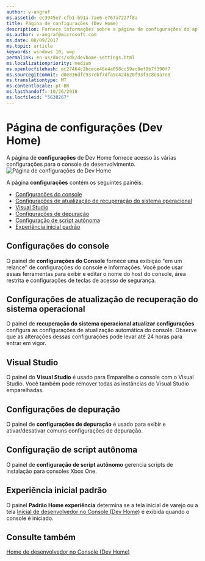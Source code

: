 ```yaml
---
author: v-angraf
ms.assetid: ec3945e7-cfb1-b91a-7ae6-e767a7227f8a
title: Página de configurações (Dev Home)
description: Fornece informações sobre a página de configurações do aplicativo Dev Home para o Xbox One.
ms.author: v-angraf@microsoft.com
ms.date: 08/09/2017
ms.topic: article
keywords: windows 10, uwp
permalink: en-us/docs/xdk/devhome-settings.html
ms.localizationpriority: medium
ms.openlocfilehash: ec27464c2bcece46e4a658cc59ac8ef0b7f390f7
ms.sourcegitcommit: d0e836dfc937ebf7dfa9c424620f93f3c8e0a7e8
ms.translationtype: MT
ms.contentlocale: pt-BR
ms.lasthandoff: 10/26/2018
ms.locfileid: "5638267"
---
```

# <a name="settings-page-dev-home"></a>Página de configurações (Dev Home)
   
  
A página de **configurações** de Dev Home fornece acesso às várias configurações para o console de desenvolvimento.   
 ![Página de configurações de Dev Home](images/devhome_settings.png)   
  
A página **configurações** contém os seguintes painéis:   
 
   *  [Configurações do console](#ID4EEB)  
   *  [Configurações de atualização de recuperação do sistema operacional](#ID4EOB)  
   *  [Visual Studio](#ID4EYB)  
   *  [Configurações de depuração](#ID4ECC)  
   *  [Configuração de script autônoma](#ID4EMC)  
   *  [Experiência inicial padrão](#ID4E3C)  

 
<a id="ID4EEB"></a>

   

## <a name="console-settings"></a>Configurações do console  
   
  
O painel de **configurações do Console** fornece uma exibição "em um relance" de configurações do console e informações. Você pode usar essas ferramentas para exibir e editar o nome do host do console, área restrita e configurações de teclas de acesso de segurança.   
  
<a id="ID4EOB"></a>

   

## <a name="os-recovery-update-settings"></a>Configurações de atualização de recuperação do sistema operacional  
   
  
O painel de **recuperação do sistema operacional atualizar configurações** configura as configurações de atualização automática do console. Observe que as alterações dessas configurações pode levar até 24 horas para entrar em vigor.   
  
<a id="ID4EYB"></a>

   

## <a name="visual-studio"></a>Visual Studio  
   
  
O painel do **Visual Studio** é usado para Emparelhe o console com o Visual Studio. Você também pode remover todas as instâncias do Visual Studio emparelhadas.   
  
<a id="ID4ECC"></a>

   

## <a name="debug-settings"></a>Configurações de depuração  
   
  
O painel de **configurações de depuração** é usado para exibir e ativar/desativar comuns configurações de depuração.   
  
<a id="ID4EMC"></a>

   

## <a name="unattended-script-configuration"></a>Configuração de script autônoma  
   
  
O painel de **configuração de script autônomo** gerencia scripts de instalação para consoles Xbox One.   
  
<a id="ID4E3C"></a>

   

## <a name="default-home-experience"></a>Experiência inicial padrão  
   
  
O painel **Padrão Home experiência** determina se a tela inicial de varejo ou a tela [Inicial de desenvolvedor no Console (Dev Home)](dev-home.md) é exibida quando o console é iniciado.   
  
<a id="ID4EJD"></a>

   

## <a name="see-also"></a>Consulte também  
 [Home de desenvolvedor no Console (Dev Home)](dev-home.md)

  